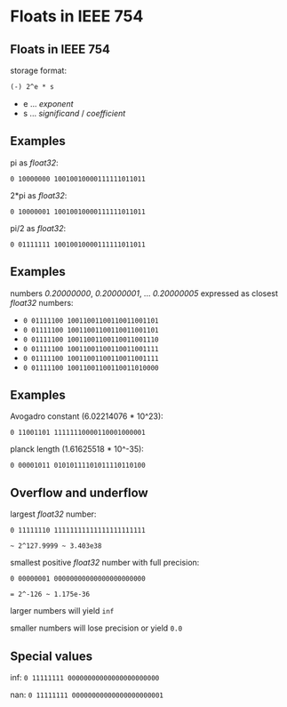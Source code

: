 # Floats in IEEE 754

## Floats in IEEE 754

storage format:

```txt
(-) 2^e * s
```

- e ... _exponent_
- s ... _significand_ / _coefficient_

## Examples

pi as _float32_:

`0 10000000 10010010000111111011011`

2\*pi as _float32_:

`0 10000001 10010010000111111011011`

pi/2 as _float32_:

`0 01111111 10010010000111111011011`

## Examples

numbers _0.20000000_, _0.20000001_, ... _0.20000005_ expressed as closest _float32_ numbers:

- `0 01111100 10011001100110011001101`
- `0 01111100 10011001100110011001101`
- `0 01111100 10011001100110011001110`
- `0 01111100 10011001100110011001111`
- `0 01111100 10011001100110011001111`
- `0 01111100 10011001100110011010000`

## Examples

Avogadro constant (6.02214076 \* 10^23):

`0 11001101 11111110000110001000001`

planck length (1.61625518 \* 10^-35):

`0 00001011 01010111101011110110100`

## Overflow and underflow

largest _float32_ number:

`0 11111110 11111111111111111111111`

`~ 2^127.9999 ~ 3.403e38`

smallest positive _float32_ number with full precision:

`0 00000001 00000000000000000000000`

`= 2^-126 ~ 1.175e-36`

larger numbers will yield `inf`

smaller numbers will lose precision or yield `0.0`

## Special values

inf: `0 11111111 00000000000000000000000`

nan: `0 11111111 00000000000000000000001`
